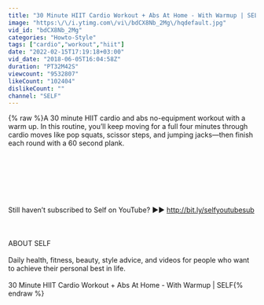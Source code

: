 ```yaml
---
title: "30 Minute HIIT Cardio Workout + Abs At Home - With Warmup | SELF"
image: "https:\/\/i.ytimg.com\/vi\/bdCX8Nb_2Mg\/hqdefault.jpg"
vid_id: "bdCX8Nb_2Mg"
categories: "Howto-Style"
tags: ["cardio","workout","hiit"]
date: "2022-02-15T17:19:18+03:00"
vid_date: "2018-06-05T16:04:58Z"
duration: "PT32M42S"
viewcount: "9532807"
likeCount: "102404"
dislikeCount: ""
channel: "SELF"
---
```

{% raw %}A 30 minute HIIT cardio and abs no-equipment workout with a warm up. In this routine, you’ll keep moving for a full four minutes through cardio moves like pop squats, scissor steps, and jumping jacks—then finish each round with a 60 second plank. <br /><br /><br /><br /><br /><br /><br /><br />Still haven’t subscribed to Self on YouTube? ►►  <a rel="nofollow" target="blank" href="http://bit.ly/selfyoutubesub">http://bit.ly/selfyoutubesub</a><br /><br /><br /><br />ABOUT SELF<br /><br />Daily health, fitness, beauty, style advice, and videos for people who want to achieve their personal best in life. <br /><br />30 Minute HIIT Cardio Workout + Abs At Home - With Warmup | SELF{% endraw %}
